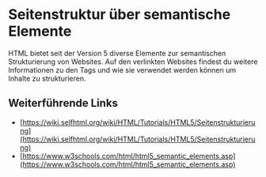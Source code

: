 # Seitenstruktur über semantische Elemente
HTML bietet seit der Version 5 diverse Elemente zur semantischen Strukturierung von Websites. Auf den verlinkten
Websites findest du weitere Informationen zu den Tags und wie sie verwendet werden können um Inhalte zu strukturieren.


## Weiterführende Links
- [https://wiki.selfhtml.org/wiki/HTML/Tutorials/HTML5/Seitenstrukturierung](https://wiki.selfhtml.org/wiki/HTML/Tutorials/HTML5/Seitenstrukturierung)
- [https://www.w3schools.com/html/html5_semantic_elements.asp](https://www.w3schools.com/html/html5_semantic_elements.asp)